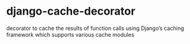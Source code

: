 # django-cache-decorator
decorator to cache the results of function calls using Django’s caching framework which supports various cache modules 
